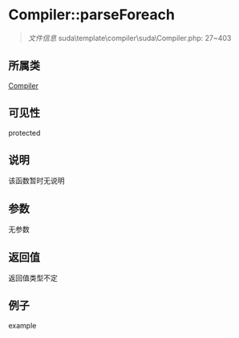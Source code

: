 # Compiler::parseForeach

> *文件信息* suda\template\compiler\suda\Compiler.php: 27~403
## 所属类 

[Compiler](../Compiler.md)

## 可见性

  protected  
## 说明

该函数暂时无说明

## 参数

无参数

## 返回值
返回值类型不定

## 例子

example